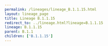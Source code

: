 ```yaml
---
permalink: /lineages/lineage_B.1.1.15.html
layout: lineage_page
title: Lineage B.1.1.15
redirect_to: ../lineage.html?lineage=B.1.1.15
lineage: B.1.1.15
parent: B.1.1
children: ['B.1.1.15']
---
```

